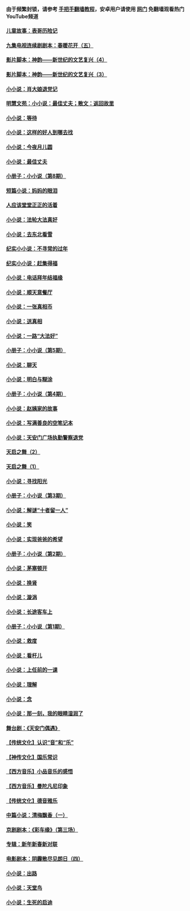 #### 由于频繁封锁，请参考 [手把手翻墙教程](https://github.com/gfw-breaker/guides/wiki/)，安卓用户请使用 [网门](https://github.com/gfw-breaker/nogfw/blob/master/dl.md?t=06121601) 免翻墙观看热门YouTube频道 

#### [儿童故事：表哥历险记](../pages/328/383535.md?t=06121601) 

#### [九集电视连续剧剧本：春暖花开（五）](../pages/328/275919.md?t=06121601) 

#### [影片脚本：神韵——新世纪的文艺复兴（4）](../pages/328/266089.md?t=06121601) 

#### [影片脚本：神韵——新世纪的文艺复兴（3）](../pages/328/266087.md?t=06121601) 

#### [小小说：肖大娘退党记](../pages/328/239807.md?t=06121601) 

#### [明慧文苑：小小说：最佳丈夫；散文：返回故里](../pages/328/3439.md?t=06121601) 

#### [小小说：等待](../pages/328/223927.md?t=06121601) 

#### [小小说：这样的好人到哪去找](../pages/328/209396.md?t=06121601) 

#### [小小说：今夜月儿圆](../pages/328/193588.md?t=06121601) 

#### [小小说：最佳丈夫](../pages/328/190938.md?t=06121601) 

#### [小册子：小小说（第8期）](../pages/328/188202.md?t=06121601) 

#### [短篇小说：妈妈的眼泪](../pages/328/187712.md?t=06121601) 

#### [人应该堂堂正正的活着](../pages/328/182430.md?t=06121601) 

#### [小小说：法轮大法真好](../pages/328/174669.md?t=06121601) 

#### [小小说：去东北看雪](../pages/328/173882.md?t=06121601) 

#### [纪实小小说：不寻常的过年](../pages/328/173187.md?t=06121601) 

#### [纪实小小说：赶集得福](../pages/328/172652.md?t=06121601) 

#### [小小说：电话拜年结福缘](../pages/328/172533.md?t=06121601) 

#### [小小说：顺天意餐厅](../pages/328/170182.md?t=06121601) 

#### [小小说：一张真相币](../pages/328/169410.md?t=06121601) 

#### [小小说：送真相](../pages/328/166713.md?t=06121601) 

#### [小小说：一路“大法好”](../pages/328/162016.md?t=06121601) 

#### [小册子：小小说（第5期）](../pages/328/161131.md?t=06121601) 

#### [小小说：聊天](../pages/328/159640.md?t=06121601) 

#### [小小说：明白与糊涂](../pages/328/158101.md?t=06121601) 

#### [小册子：小小说（第4期）](../pages/328/158006.md?t=06121601) 

#### [小小说：赵姨家的故事](../pages/328/157843.md?t=06121601) 

#### [小小说：写满善良的空笔记本](../pages/328/157382.md?t=06121601) 

#### [小小说：天安门广场执勤警察退党](../pages/328/156982.md?t=06121601) 

#### [天启之舞（2）](../pages/328/153440.md?t=06121601) 

#### [天启之舞（1）](../pages/328/153439.md?t=06121601) 

#### [小小说：寻找阳光](../pages/328/153065.md?t=06121601) 

#### [小册子：小小说（第3期）](../pages/328/151715.md?t=06121601) 

#### [小小说：解谜“十者留一人”](../pages/328/148967.md?t=06121601) 

#### [小小说：笑](../pages/328/148905.md?t=06121601) 

#### [小小说：实现爸爸的希望](../pages/328/148096.md?t=06121601) 

#### [小册子：小小说（第2期）](../pages/328/147214.md?t=06121601) 

#### [小小说：茅塞顿开](../pages/328/147030.md?t=06121601) 

#### [小小说：换肾](../pages/328/146770.md?t=06121601) 

#### [小小说：漩涡](../pages/328/146683.md?t=06121601) 

#### [小小说：长途客车上](../pages/328/145076.md?t=06121601) 

#### [小册子：小小说（第1期）](../pages/328/143963.md?t=06121601) 

#### [小小说：救度](../pages/328/143927.md?t=06121601) 

#### [小小说：看杆儿](../pages/328/142137.md?t=06121601) 

#### [小小说：上任前的一课](../pages/328/140808.md?t=06121601) 

#### [小小说：理解](../pages/328/140476.md?t=06121601) 

#### [小小说：念](../pages/328/139513.md?t=06121601) 

#### [小小说：那一刻，我的眼睛湿润了](../pages/328/138476.md?t=06121601) 

#### [舞台剧：《天安门偶遇》](../pages/328/117155.md?t=06121601) 

#### [【传统文化】认识“音”和“乐”](../pages/328/108667.md?t=06121601) 

#### [【神传文化】国乐常识](../pages/328/104225.md?t=06121601) 

#### [【西方音乐】小品音乐的感悟](../pages/328/102924.md?t=06121601) 

#### [【西方音乐】曼陀凡尼印象](../pages/328/102922.md?t=06121601) 

#### [【传统文化】德音雅乐](../pages/328/102923.md?t=06121601) 

#### [中篇小说：清梅飘香（一）](../pages/328/101058.md?t=06121601) 

#### [京剧剧本：《彩车缘》（第三场）](../pages/328/96434.md?t=06121601) 

#### [专辑：新年新春新对联](../pages/328/94991.md?t=06121601) 

#### [电影剧本：阴霾散尽见朗日（四）](../pages/328/87081.md?t=06121601) 

#### [小小说：出路](../pages/328/84848.md?t=06121601) 

#### [小小说：天堂鸟](../pages/328/83084.md?t=06121601) 

#### [小小说：生死的启迪](../pages/328/70977.md?t=06121601) 

